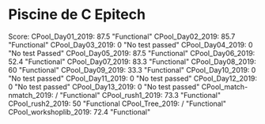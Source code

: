 # Piscine de C Epitech

Score:
  CPool_Day01_2019: 87.5 "Functional"
  CPool_Day02_2019: 85.7 "Functional"
  CPool_Day03_2019: 0 "No test passed"
  CPool_Day04_2019: 0 "No test Passed"
  CPool_Day05_2019: 87.5 "Functional"
  CPool_Day06_2019: 52.4 "Functional"
  CPool_Day07_2019: 83.3 "Functional"
  CPool_Day08_2019: 60 "Functional"
  CPool_Day09_2019: 33.3 "Functional"
  CPool_Day10_2019: 0 "No test passed"
  CPool_Day11_2019: 0 "No test passed"
  CPool_Day12_2019: 0 "No test passed"
  CPool_Day13_2019: 0 "No test passed"
  CPool_match-nmatch_2019: / "Functional"
  CPool_rush1_2019: 73.3 "Functional"
  CPool_rush2_2019: 50 "Functional
  CPool_Tree_2019: / "Functional"
  CPool_workshoplib_2019: 72.4 "Functional"
